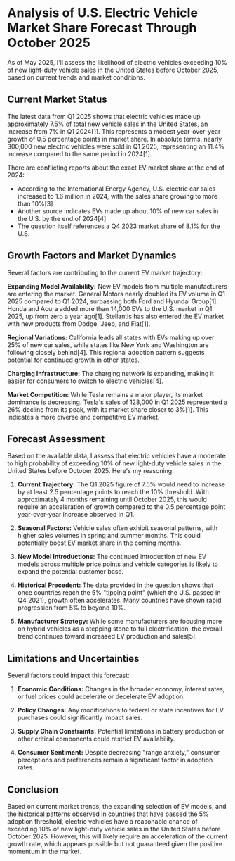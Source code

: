 # Analysis of U.S. Electric Vehicle Market Share Forecast Through October 2025

As of May 2025, I'll assess the likelihood of electric vehicles exceeding 10% of new light-duty vehicle sales in the United States before October 2025, based on current trends and market conditions.

## Current Market Status

The latest data from Q1 2025 shows that electric vehicles made up approximately 7.5% of total new vehicle sales in the United States, an increase from 7% in Q1 2024[1]. This represents a modest year-over-year growth of 0.5 percentage points in market share. In absolute terms, nearly 300,000 new electric vehicles were sold in Q1 2025, representing an 11.4% increase compared to the same period in 2024[1].

There are conflicting reports about the exact EV market share at the end of 2024:
- According to the International Energy Agency, U.S. electric car sales increased to 1.6 million in 2024, with the sales share growing to more than 10%[3]
- Another source indicates EVs made up about 10% of new car sales in the U.S. by the end of 2024[4]
- The question itself references a Q4 2023 market share of 8.1% for the U.S.

## Growth Factors and Market Dynamics

Several factors are contributing to the current EV market trajectory:

**Expanding Model Availability:** New EV models from multiple manufacturers are entering the market. General Motors nearly doubled its EV volume in Q1 2025 compared to Q1 2024, surpassing both Ford and Hyundai Group[1]. Honda and Acura added more than 14,000 EVs to the U.S. market in Q1 2025, up from zero a year ago[1]. Stellantis has also entered the EV market with new products from Dodge, Jeep, and Fiat[1].

**Regional Variations:** California leads all states with EVs making up over 25% of new car sales, while states like New York and Washington are following closely behind[4]. This regional adoption pattern suggests potential for continued growth in other states.

**Charging Infrastructure:** The charging network is expanding, making it easier for consumers to switch to electric vehicles[4].

**Market Competition:** While Tesla remains a major player, its market dominance is decreasing. Tesla's sales of 128,000 in Q1 2025 represented a 26% decline from its peak, with its market share closer to 3%[1]. This indicates a more diverse and competitive EV market.

## Forecast Assessment

Based on the available data, I assess that electric vehicles have a moderate to high probability of exceeding 10% of new light-duty vehicle sales in the United States before October 2025. Here's my reasoning:

1. **Current Trajectory:** The Q1 2025 figure of 7.5% would need to increase by at least 2.5 percentage points to reach the 10% threshold. With approximately 4 months remaining until October 2025, this would require an acceleration of growth compared to the 0.5 percentage point year-over-year increase observed in Q1.

2. **Seasonal Factors:** Vehicle sales often exhibit seasonal patterns, with higher sales volumes in spring and summer months. This could potentially boost EV market share in the coming months.

3. **New Model Introductions:** The continued introduction of new EV models across multiple price points and vehicle categories is likely to expand the potential customer base.

4. **Historical Precedent:** The data provided in the question shows that once countries reach the 5% "tipping point" (which the U.S. passed in Q4 2021), growth often accelerates. Many countries have shown rapid progression from 5% to beyond 10%.

5. **Manufacturer Strategy:** While some manufacturers are focusing more on hybrid vehicles as a stepping stone to full electrification, the overall trend continues toward increased EV production and sales[5].

## Limitations and Uncertainties

Several factors could impact this forecast:

1. **Economic Conditions:** Changes in the broader economy, interest rates, or fuel prices could accelerate or decelerate EV adoption.

2. **Policy Changes:** Any modifications to federal or state incentives for EV purchases could significantly impact sales.

3. **Supply Chain Constraints:** Potential limitations in battery production or other critical components could restrict EV availability.

4. **Consumer Sentiment:** Despite decreasing "range anxiety," consumer perceptions and preferences remain a significant factor in adoption rates.

## Conclusion

Based on current market trends, the expanding selection of EV models, and the historical patterns observed in countries that have passed the 5% adoption threshold, electric vehicles have a reasonable chance of exceeding 10% of new light-duty vehicle sales in the United States before October 2025. However, this will likely require an acceleration of the current growth rate, which appears possible but not guaranteed given the positive momentum in the market.